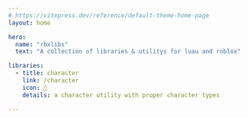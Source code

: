 ```yaml
---
# https://vitepress.dev/reference/default-theme-home-page
layout: home

hero:
  name: "rbxlibs"
  text: "A collection of libraries & utilitys for luau and roblox"

libraries:
  - title: character
    link: /character
    icon: 🤸
    details: a character utility with proper character types

---
```


